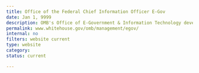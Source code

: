 ```yaml
---
title: Office of the Federal Chief Information Officer E-Gov
date: Jan 1, 9999
description: OMB's Office of E-Government & Information Technology develops and provides direction in the use of Internet-based technologies
permalink: www.whitehouse.gov/omb/management/egov/
internal: no
filters: website current
type: website
category:
status: current

---
```

